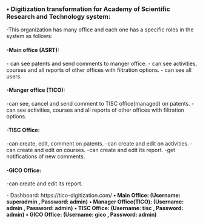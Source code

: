 <html>
	<body>
	
<h3>•	Digitization transformation for Academy of Scientific Research and Technology system:</h3>
<p>-This organization has many office and each one has a specific roles in the system as follows:</p>
<h4>-Main office (ASRT):</h4>
<p>
		- can see patents and send comments to manger office.
		- can see activities, courses and all reports of other offices with filtration options.
		- can see all users.
		</p>
<h4>-Manger office (TICO):</h4>
<p>
-can see, cancel and send comment to TISC office(managed) on patents.
-can see activities, courses and all reports of other offices with filtration options. 
</p>
<h4>-TISC Office:</h4>
<p>
-can create, edit, comment on patents.
-can create and edit on activities.
-can create and edit on courses.
-can create and edit its report. 
	-get notifications of new comments.
</p>

<h4>-GICO Office:</h4>
<p>
-can create and edit its report. </p>
<p>
- Dashboard: https://tico-digitization.com/
	<strong>•	Main Office: (Username: superadmin , Password: admin)</strong>
<strong>•	Manager Office(TICO): (Username: admin , Password: admin)</strong>
<strong>•	TISC Office: (Username: tisc , Password: admin)</strong>
<strong>•	GICO Office: (Username: gico , Password: admin)</strong>
</p>
	</body>
</html>


